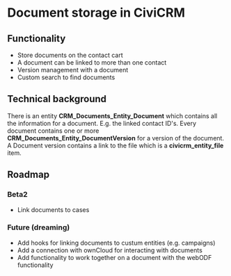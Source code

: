 # Document storage in CiviCRM

## Functionality

* Store documents on the contact cart
* A document can be linked to more than one contact
* Version management with a document
* Custom search to find documents

## Technical background

There is an entity **CRM_Documents_Entity_Document** which contains 
all the information for a document. E.g. the linked contact ID's. 
Every document contains one or more **CRM_Documents_Entity_DocumentVersion** 
for a version of the document. A Document version contains a link to the file
which is a **civicrm_entity_file** item.

## Roadmap

### Beta2

* Link documents to cases

### Future (dreaming)

* Add hooks for linking documents to custum entities (e.g. campaigns)
* Add a connection with ownCloud for interacting with documents
* Add functionality to work together on a document with the webODF functionality





